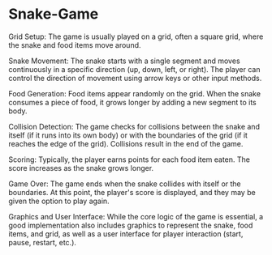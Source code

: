# Snake-Game
Grid Setup: The game is usually played on a grid, often a square grid, where the snake and food items move around.

Snake Movement: The snake starts with a single segment and moves continuously in a specific direction (up, down, left, or right). The player can control the direction of movement using arrow keys or other input methods.

Food Generation: Food items appear randomly on the grid. When the snake consumes a piece of food, it grows longer by adding a new segment to its body.

Collision Detection: The game checks for collisions between the snake and itself (if it runs into its own body) or with the boundaries of the grid (if it reaches the edge of the grid). Collisions result in the end of the game.

Scoring: Typically, the player earns points for each food item eaten. The score increases as the snake grows longer.

Game Over: The game ends when the snake collides with itself or the boundaries. At this point, the player's score is displayed, and they may be given the option to play again.

Graphics and User Interface: While the core logic of the game is essential, a good implementation also includes graphics to represent the snake, food items, and grid, as well as a user interface for player interaction (start, pause, restart, etc.).
